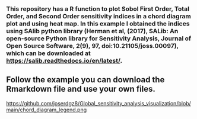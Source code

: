 ### This repository has a R function to plot Sobol First Order, Total Order, and Second Order sensitivity indices in a chord diagram plot and using heat map. In this example I obtained the indices using SAlib python library (Herman et al, (2017), SALib: An open-source Python library for Sensitivity Analysis, Journal of Open Source Software, 2(9), 97, doi:10.21105/joss.00097), which can be downloaded at https://salib.readthedocs.io/en/latest/.

## Follow the example you can download the Rmarkdown file and use your own files.


https://github.com/joserdgz8/Global_sensitivity_analysis_visualization/blob/main/chord_diagram_legend.png
